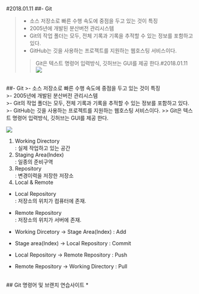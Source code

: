 #2018.01.11
##- Git
>- 소스 저장소로 빠른 수행 속도에 중점을 두고 있는 것이 특징<br>
>- 2005년에 개발된 분산버전 관리시스템<br>
>- Git의 작업 폴더는 모두, 전체 기록과 기록을 추적할 수 있는 정보를 포함하고 있다.
>- GitHub는 깃을 사용하는 프로젝트를 지원하는 웹호스팅 서비스이다.
>> Git은 텍스트 명령어 입력방식, 깃허브는 GUI를 제공 한다.#2018.01.11
![](http://ncc.phinf.naver.net/20151214_80/1450075067578A3Saj_JPEG/1.jpg?type=w646)
<br>
##- Git
>- 소스 저장소로 빠른 수행 속도에 중점을 두고 있는 것이 특징<br>
>- 2005년에 개발된 분산버전 관리시스템<br>
>- Git의 작업 폴더는 모두, 전체 기록과 기록을 추적할 수 있는 정보를 포함하고 있다.
>- GitHub는 깃을 사용하는 프로젝트를 지원하는 웹호스팅 서비스이다.
>> Git은 텍스트 명령어 입력방식, 깃허브는 GUI를 제공 한다.

<br>

![](http://onezeronull.com/files/2016/06/Git-data-transport-commands.png)
<br>

1. Working Directory<br>
: 실제 작업하고 있는 공간
2. Staging Area(Index)<br>
: 일종의 준비구역
3. Repository<br>
: 변경이력을 저장한 저장소
4. Local & Remote

- Local Repository<br>
: 저장소의 위치가 컴퓨터에 존재.<br>
- Remote Repository<br>
: 저장소의 위치가 서버에 존재.<br>

- Working Dircetory -> Stage Area(Index) : Add

- Stage area(Index) -> Local Repository : Commit

- Local Repository -> Remote Repository : Push

- Remote Repository -> Working Directory : Pull

<br>
## Git 명령어 및 브랜치 연습사이트
* <http://pcottle.github.io/learnGitBranching/>

